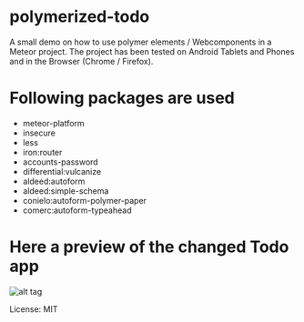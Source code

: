 # polymerized-todo

A small demo on how to use polymer elements / Webcomponents in a Meteor project. The project has been tested on Android Tablets and Phones and in the Browser (Chrome / Firefox).

# Following packages are used

  - meteor-platform
  - insecure
  - less
  - iron:router
  - accounts-password
  - differential:vulcanize
  - aldeed:autoform
  - aldeed:simple-schema
  - conielo:autoform-polymer-paper
  - comerc:autoform-typeahead

# Here a preview of the changed Todo app

![alt tag](https://raw.github.com/meteorpoly/polymerized-todo/master/demoscreenshot.png)

License: MIT
